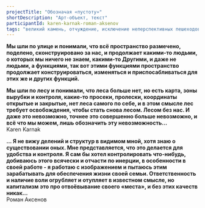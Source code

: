 ```yaml
---
projectTitle: "Обозначая «пустоту»"
shortDescription: "Арт-объект, текст"
participantId: karen-karnak-roman-aksenov
tags: "великий камень, отчуждение, исключение неперспективных пешеходов, совпадание, дача, у у у у у у у у у у у у у у у у у ууу, левая меланхолия, практика маленьких движений, саморазрушающиеся структуры, спонтанная низовая альтернатива"
---
```


__Мы шли по улице и понимали, что всё пространство размечено, поделено, сконструировано за нас, и продолжает какими-то людьми, о которых мы ничего не знаем, какими-то Другими, и даже не людьми, а функциями, так вот этими функциями пространство продолжает конструироваться, изменяться и приспосабливаться для этих же и других функций.__

__Мы шли по лесу и понимали, что леса больше нет, но есть карта, зоны вырубки и контроля, какие-то просеки, пролески, координаты открытые и закрытые, нет леса самого по себе, и в этом смысле лес требует освобождения, чтобы стать снова лесом. Лесом без нас. И даже это невозможно, точнее это совершенно больше невозможно, и всё что мы можем, лишь обозначить эту невозможность…__  
Karen Karnak

__...
Я не вижу делений и структур в видимом мной, хотя знаю о существовании оных. Мне представляется, что это делается для удобства и контроля. Я сам бы хотел контролировать что-нибудь, добиваюсь этого всячески и отчасти по инерции, в особенности в своей работе - я работаю с изображением и пытаюсь этим зарабатывать для обеспечения жизни своей семьи. Ответственность и наличие воли огрубляет и отупляет в известном смысле, но капитализм это про отвоёвывание своего «места», и без этих качеств никак...__  
Роман Аксенов

